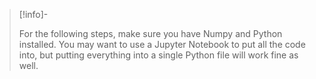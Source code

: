 >[!info]- 
>
> For the following steps, make sure you have Numpy and Python installed.
> You may want to use a Jupyter Notebook to put all the code into, but putting everything into a single Python file will work fine as well.
